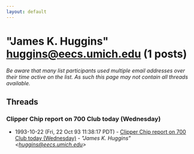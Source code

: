 ```yaml
---
layout: default
---
```


# "James K. Huggins" <huggins@eecs.umich.edu> (1 posts)

_Be aware that many list participants used multiple email addresses over their time active on the list. As such this page may not contain all threads available._

## Threads

### Clipper Chip report on 700 Club today (Wednesday)
+ 1993-10-22 (Fri, 22 Oct 93 11:38:17 PDT) - [Clipper Chip report on 700 Club today (Wednesday)](/archive/1993/10/537ca44cd82b4a1e5f4e94edfa5fe11c6ac57a2c3468572c0b25d4e1f738a960) - _"James K. Huggins" \<huggins@eecs.umich.edu\>_

